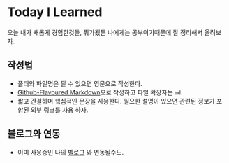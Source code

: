 # Today I Learned
오늘 내가 새롭게 경험한것들, 뭐가됬든 나에게는 공부이기때문에
잘 정리해서 올려보자.

## 작성법 
- 폴더와 파일명은 될 수 있으면 영문으로 작성한다.  
- [Github-Flavoured Markdown](https://guides.github.com/features/mastering-markdown/)으로 작성하고 파일 확장자는 `md`.  
- 짧고 간결하며 핵심적인 문장을 사용한다. 필요한 설명이 있으면 관련된 정보가 포함된 외부 링크를 사용 하자.  

## 블로그와 연동
- 이미 사용중인 나의 [벨로그](https://velog.io/@seungmini) 와 연동될수도.